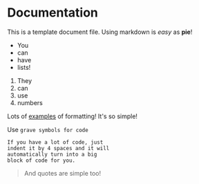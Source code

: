 # Documentation
This is a template document file. Using markdown is _easy_ as **pie**!

- You
- can
- have
- lists!

1. They
2. can
3. use
4. numbers

Lots of [examples](https://www.google.com/) of formatting! It's so simple!

Use `grave symbols for code`

    If you have a lot of code, just
    indent it by 4 spaces and it will
    automatically turn into a big
    block of code for you.

> And quotes are simple too!
